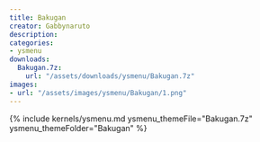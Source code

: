 ```yaml
---
title: Bakugan
creator: Gabbynaruto
description: 
categories:
- ysmenu
downloads:
  Bakugan.7z:
    url: "/assets/downloads/ysmenu/Bakugan.7z"
images:
- url: "/assets/images/ysmenu/Bakugan/1.png"
---
```


{% include kernels/ysmenu.md ysmenu_themeFile="Bakugan.7z" ysmenu_themeFolder="Bakugan" %}
